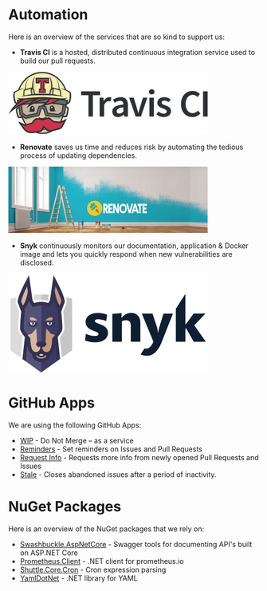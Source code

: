 # Automation
Here is an overview of the services that are so kind to support us:

- **Travis CI** is a hosted, distributed continuous integration service used to build our pull requests.

![Travis CI](/docs/media/travis-ci-black.png)

- **Renovate** saves us time and reduces risk by automating the tedious process of updating dependencies.

![Renovate](/docs/media/renovate.jpg)

- **Snyk** continuously monitors our documentation, application & Docker image and lets you quickly respond when new vulnerabilities are disclosed.

![Snyk](/docs/media/snyk-dark.png)

# GitHub Apps
We are using the following GitHub Apps:
- [WIP](https://github.com/apps/wip) - Do Not Merge – as a service
- [Reminders](https://github.com/apps/reminders) - Set reminders on Issues and Pull Requests
- [Request Info](https://github.com/apps/request-info) - Requests more info from newly opened Pull Requests and Issues
- [Stale](https://github.com/apps/Stale) - Closes abandoned issues after a period of inactivity.

# NuGet Packages
Here is an overview of the NuGet packages that we rely on:
- [Swashbuckle.AspNetCore](https://github.com/domaindrivendev/Swashbuckle.AspNetCore) - Swagger tools for documenting API's built on ASP.NET Core
- [Prometheus.Client](https://github.com/PrometheusClientNet/Prometheus.Client) - .NET client for prometheus.io
- [Shuttle.Core.Cron](https://github.com/Shuttle/Shuttle.Core.Cron) - Cron expression parsing
- [YamlDotNet](https://github.com/aaubry/YamlDotNet) - .NET library for YAML